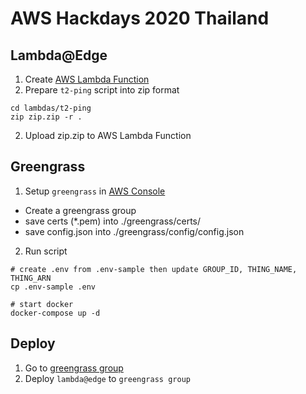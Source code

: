 # AWS Hackdays 2020 Thailand

## Lambda@Edge

1. Create [AWS Lambda Function](https://ap-northeast-1.console.aws.amazon.com/lambda/home?region=ap-northeast-1#/functions)
2. Prepare `t2-ping` script into zip format
```
cd lambdas/t2-ping
zip zip.zip -r .
```

2. Upload zip.zip to AWS Lambda Function

## Greengrass

1. Setup `greengrass` in [AWS Console](https://ap-northeast-1.console.aws.amazon.com/iot/home?region=ap-northeast-1#/greengrassIntro)
- Create a greengrass group
- save certs (*.pem) into ./greengrass/certs/
- save config.json into ./greengrass/config/config.json

2. Run script

```
# create .env from .env-sample then update GROUP_ID, THING_NAME, THING_ARN
cp .env-sample .env

# start docker
docker-compose up -d
```
## Deploy

1. Go to [greengrass group](https://ap-northeast-1.console.aws.amazon.com/iot/home?region=ap-northeast-1#/greengrass/grouphub)
2. Deploy `lambda@edge` to `greengrass group`
